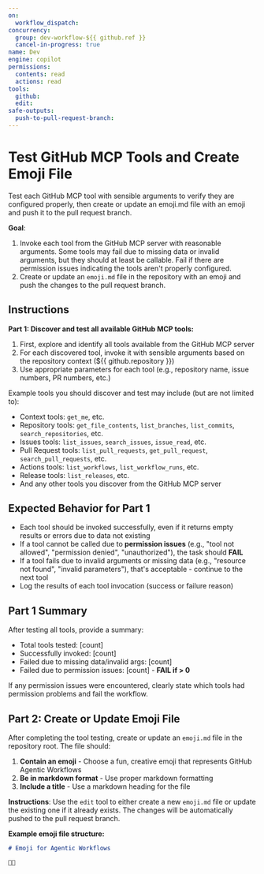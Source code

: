 ```yaml
---
on: 
  workflow_dispatch:
concurrency:
  group: dev-workflow-${{ github.ref }}
  cancel-in-progress: true
name: Dev
engine: copilot
permissions:
  contents: read
  actions: read
tools:
  github:
  edit:
safe-outputs:
  push-to-pull-request-branch:
---
```


# Test GitHub MCP Tools and Create Emoji File

Test each GitHub MCP tool with sensible arguments to verify they are configured properly, then create or update an emoji.md file with an emoji and push it to the pull request branch.

**Goal**: 
1. Invoke each tool from the GitHub MCP server with reasonable arguments. Some tools may fail due to missing data or invalid arguments, but they should at least be callable. Fail if there are permission issues indicating the tools aren't properly configured.
2. Create or update an `emoji.md` file in the repository with an emoji and push the changes to the pull request branch.

## Instructions

**Part 1: Discover and test all available GitHub MCP tools:**

1. First, explore and identify all tools available from the GitHub MCP server
2. For each discovered tool, invoke it with sensible arguments based on the repository context (${{ github.repository }})
3. Use appropriate parameters for each tool (e.g., repository name, issue numbers, PR numbers, etc.)

Example tools you should discover and test may include (but are not limited to):
- Context tools: `get_me`, etc.
- Repository tools: `get_file_contents`, `list_branches`, `list_commits`, `search_repositories`, etc.
- Issues tools: `list_issues`, `search_issues`, `issue_read`, etc.
- Pull Request tools: `list_pull_requests`, `get_pull_request`, `search_pull_requests`, etc.
- Actions tools: `list_workflows`, `list_workflow_runs`, etc.
- Release tools: `list_releases`, etc.
- And any other tools you discover from the GitHub MCP server

## Expected Behavior for Part 1

- Each tool should be invoked successfully, even if it returns empty results or errors due to data not existing
- If a tool cannot be called due to **permission issues** (e.g., "tool not allowed", "permission denied", "unauthorized"), the task should **FAIL** 
- If a tool fails due to invalid arguments or missing data (e.g., "resource not found", "invalid parameters"), that's acceptable - continue to the next tool
- Log the results of each tool invocation (success or failure reason)

## Part 1 Summary

After testing all tools, provide a summary:
- Total tools tested: [count]
- Successfully invoked: [count]
- Failed due to missing data/invalid args: [count]  
- Failed due to permission issues: [count] - **FAIL if > 0**

If any permission issues were encountered, clearly state which tools had permission problems and fail the workflow.

## Part 2: Create or Update Emoji File

After completing the tool testing, create or update an `emoji.md` file in the repository root. The file should:

1. **Contain an emoji** - Choose a fun, creative emoji that represents GitHub Agentic Workflows
2. **Be in markdown format** - Use proper markdown formatting
3. **Include a title** - Use a markdown heading for the file

**Instructions**: Use the `edit` tool to either create a new `emoji.md` file or update the existing one if it already exists. The changes will be automatically pushed to the pull request branch.

**Example emoji file structure:**
```markdown
# Emoji for Agentic Workflows

🤖✨
```
